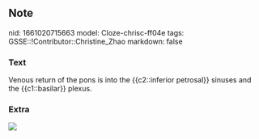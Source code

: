 ## Note
nid: 1661020715663
model: Cloze-chrisc-ff04e
tags: GSSE::!Contributor::Christine_Zhao
markdown: false

### Text
<div>
  <div>
    <div>
      <div>
        Venous return of the pons is into the {{c2::inferior
        petrosal}} sinuses and the {{c1::basilar}} plexus.
      </div>
    </div>
  </div>
</div>

### Extra
<img src="3-s2.0-B9780323653770000118-f11-01-9780323653770.jpg">
